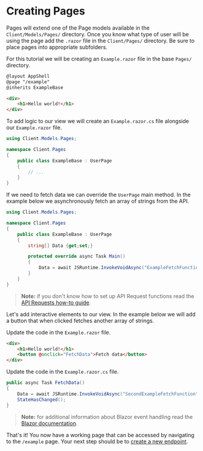 # Creating Pages

Pages will extend one of the Page models available in the `Client/Models/Pages/` directory. Once you know what type of user will be using the page add the `.razor` file in the `Client/Pages/` directory. Be sure to place pages into appropriate subfolders.

For this tutorial we will be creating an `Example.razor` file in the base `Pages/` directory.

```html
@layout AppShell
@page "/example"
@inherits ExampleBase

<div>
    <h1>Hello world!</h1>
</div>
```

To add logic to our view we will create an `Example.razor.cs` file alongside our `Example.razor` file.

```csharp
using Client.Models.Pages;

namespace Client.Pages
{
    public class ExampleBase : UserPage
    {
        // ...
    }
}
```

If we need to fetch data we can override the `UserPage` main method. In the example below we asynchronously fetch an array of strings from the API.

```csharp
using Client.Models.Pages;

namespace Client.Pages
{
    public class ExampleBase : UserPage
    {
        string[] Data {get;set;}

        protected override async Task Main()
        {
            Data = await JSRuntime.InvokeVoidAsync("ExampleFetchFunction");
        }
    }
}
```

> **Note:** if you don't know how to set up API Request functions read the [API Requests how-to guide](/how-to/api-requests).

Let's add interactive elements to our view. In the example below we will add a button that when clicked fetches another array of strings.

Update the code in the `Example.razor` file.

```html
<div>
    <h1>Hello world!</h1>
    <button @onclick="FetchData">Fetch data</button>
</div>
```

Update the code in the `Example.razor.cs` file.

```csharp
public async Task FetchData()
{
    Data = await JSRuntime.InvokeVoidAsync("SecondExampleFetchFunction");
    StateHasChanged();
}
```

> **Note:** for additional information about Blazor event handling read the [Blazor documentation](https://docs.microsoft.com/en-us/aspnet/core/blazor/components/event-handling?view=aspnetcore-5.0).

That's it! You now have a working page that can be accessed by navigating to the `/example` page. Your next step should be to [create a new endpoint](/tutorials/creating-endpoints).
